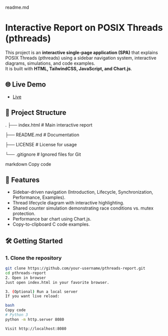 readme.md
# Interactive Report on POSIX Threads (pthreads)

This project is an **interactive single-page application (SPA)** that explains POSIX Threads (pthreads) using a sidebar navigation system, interactive diagrams, simulations, and code examples.  
It is built with **HTML, TailwindCSS, JavaScript, and Chart.js**.

## 🌐 Live Demo
- [Live](https://edward-012.github.io/POSIX-thread/)  
 

## 📂 Project Structure
.
├── index.html # Main interactive report

├── README.md # Documentation

├── LICENSE # License for usage

└── .gitignore # Ignored files for Git


markdown
Copy code

## 🚀 Features
- Sidebar-driven navigation (Introduction, Lifecycle, Synchronization, Performance, Examples).
- Thread lifecycle diagram with interactive highlighting.
- Shared counter simulation demonstrating race conditions vs. mutex protection.
- Performance bar chart using Chart.js.
- Copy-to-clipboard C code examples.

## 🛠️ Getting Started

### 1. Clone the repository
```bash
git clone https://github.com/your-username/pthreads-report.git
cd pthreads-report
2. Open in browser
Just open index.html in your favorite browser.

3. (Optional) Run a local server
If you want live reload:

bash
Copy code
# Python 3
python -m http.server 8080

Visit http://localhost:8080

